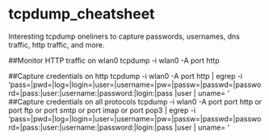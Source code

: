 # tcpdump_cheatsheet
Interesting tcpdump oneliners to capture passwords, usernames, dns traffic, http traffic, and more.

##Monitor HTTP traffic on wlan0
tcpdump -i wlan0 -A port http

##Capture credentials on http
tcpdump -i wlan0 -A port http | egrep -i ‘pass=|pwd=|log=|login=|user=|username=|pw=|passw=|passwd=|password=|pass:|user:|username:|password:|login:|pass |user | uname=  ‘
##Capture credentials on all protocols
tcpdump -i wlan0 -A port port http or port ftp or port smtp or port imap or port pop3 | egrep -i ‘pass=|pwd=|log=|login=|user=|username=|pw=|passw=|passwd=|password=|pass:|user:|username:|password:|login:|pass |user | uname= ‘
